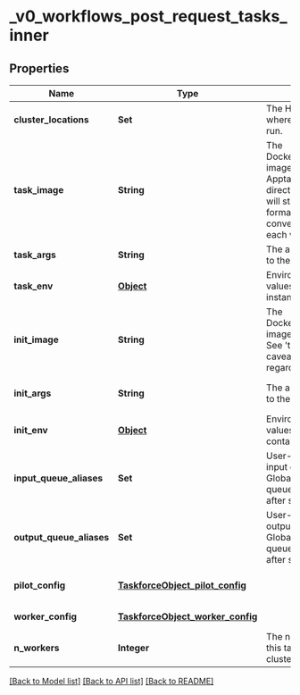 # _v0_workflows_post_request_tasks_inner
## Properties

| Name | Type | Description | Notes |
|------------ | ------------- | ------------- | -------------|
| **cluster\_locations** | **Set** | The HTCondor pool(s) where the taskforce(s) will run. | [default to null] |
| **task\_image** | **String** | The Docker/Singularity/Apptainer image to run for each event. Apptainer images in directory (sandbox) format will start fastest; other formats will first be converted to this format on each worker CPU. | [default to null] |
| **task\_args** | **String** | The argument string to pass to the task image. | [default to null] |
| **task\_env** | [**Object**](.md) | Environment variables (and values) to set in the task instance. | [optional] [default to null] |
| **init\_image** | **String** | The Docker/Singularity/Apptainer image for the init container. See &#39;task_image&#39; for caveats/optimizations regarding the image format. | [optional] [default to null] |
| **init\_args** | **String** | The argument string to pass to the init container. | [optional] [default to null] |
| **init\_env** | [**Object**](.md) | Environment variables (and values) to set in the init container. | [optional] [default to null] |
| **input\_queue\_aliases** | **Set** | User-defined aliases for input event queues. Globally-unique IDs for the queues will be generated after submission. | [default to null] |
| **output\_queue\_aliases** | **Set** | User-defined aliases for output event queues. Globally-unique IDs for the queues will be generated after submission. | [default to null] |
| **pilot\_config** | [**TaskforceObject_pilot_config**](TaskforceObject_pilot_config.md) |  | [optional] [default to null] |
| **worker\_config** | [**TaskforceObject_worker_config**](TaskforceObject_worker_config.md) |  | [default to null] |
| **n\_workers** | **Integer** | The number of workers in this taskforce&#39;s HTCondor cluster (immutable). | [optional] [default to null] |

[[Back to Model list]](../README.md#documentation-for-models) [[Back to API list]](../README.md#documentation-for-api-endpoints) [[Back to README]](../README.md)

